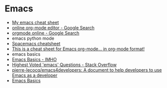 # Emacs
- [My emacs cheat sheet](https://gist.github.com/dherman/3238368)
- [online org-mode editor - Google Search](https://www.google.com/search?q=online+org-mode+editor)
- [orgmode online - Google Search](https://www.google.com/search?q=orgmode+online)
- emacs python mode
- [Spacemacs cheatsheet](https://gist.github.com/526avijitgupta/fd058b3f61a5d23df667)
- [This is a cheat sheet for Emacs org-mode... in org-mode format!](https://gist.github.com/drj42/1755992)
- emacs basics
- [Emacs Basics - IMHO](https://blog.interlinked.org/tutorials/emacs.html)
- [Highest Voted 'emacs' Questions - Stack Overflow](https://stackoverflow.com/questions/tagged/emacs)
- [pierre-lecocq/emacs4developers: A document to help developers to use Emacs as a developer](https://github.com/pierre-lecocq/emacs4developers)
- [Emacs Basics](http://mally.stanford.edu/~sr/computing/emacs.html)
